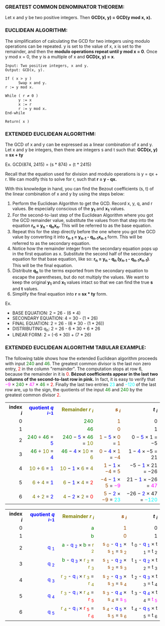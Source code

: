 ### GREATEST COMMON DENOMINATOR THEOREM:
Let x and y be two positive integers. Then **GCD(x, y) = GCD(y mod x, x).**


### EUCLIDEAN ALGORITHM:
The simplification of calculating the GCD for two integers using modulo operations can be repeated. y is set to the value of x, x is set to the remainder, and then the **modulo operations repeat until y mod x = 0**. Once y mod x = 0, the y is a multiple of x and **GCD(x, y) = x**.

```
Input: Two positive integers, x and y.
Output: GCD(x, y).

If ( x > y )
      Swap x and y.
r := y mod x.

While ( r ≠ 0 )
      y := x
      x := r
      r := y mod x.
End-while

Return( x )
``` 


### EXTENDED EUCLIDEAN ALGORITHM:
The GCD of x and y can be expressed as a linear combination of x and y.
Let x and y be integers, then there are integers s and t such that:
**GCD(x, y) = sx + ty**

Ex. GCD(874, 2415) = (s * 874) + (t * 2415)

Recall that the equation used for division and modulo operations is y = qx + r. We can modify this to solve for r, such that **r = y - qx.**

With this knowledge in hand, you can find the Bezout coefficients (s, t) of the linear combination of x and y by using the steps below:
1. Perform the Euclidean Algorithm to get the GCD. Record x, y, q, and r values. Be especially conscious of the **y<sub>1</sub>** and **x<sub>1</sub>** values.
2. For the second-to-last step of the Euclidean Algorithm where you got the GCD remainder value, substitute the values from that step into the equation **r<sub>n</sub> = y<sub>n</sub> - q<sub>n</sub>x<sub>n</sub>.** This will be referred to as the base equation.
3. Repeat this for the step directly before the one where you got the GCD value by converting it into **r<sub>n-1</sub> = y<sub>n-1</sub> - q<sub>n-1</sub>x<sub>n-1</sub>** form. This will be referred to as the secondary equation.
4. Notice how the remainder integer from the secondary equation pops up in the first equation as x. Substitute the second half of the secondary equation for that base equation, like so: **r<sub>n</sub> = y<sub>n</sub> - q<sub>n</sub> (y<sub>n-1</sub> - q<sub>n-1</sub>x<sub>n-1</sub>)**. This will be the final equation.
5. Distribute **q<sub>n</sub>** to the terms exported from the secondary equation to escape the parentheses, but do not multiply the values. We want to keep the original **y<sub>1</sub>** and **x<sub>1</sub>** values intact so that we can find the true **s** and **t** values.
6. Simplify the final equation into **r = sx * ty** form.

Ex.

- BASE EQUATION: 2 = 26 - (6 * 4)
- SECONDARY EQUATION: 4 = 30 - (1 * 26)
- FINAL EQUATION: 2 = 26 - (6 * 30 - (1 * 26))
- DISTRIBUTING q<sub>n</sub>: 2 = 26 - 6 * 30 + 6 * 26
- LINEAR FORM: 2 = (-6 * 30) + (7 * 26)

### EXTENDED EUCLIDEAN ALGORITHM TABULAR EXAMPLE:

The following table shows how the extended Euclidean algorithm proceeds with input <span class="nowrap"><span style="color:green;">240</span></span> and <span class="nowrap"><span style="color:green;">46</span></span>. The greatest common divisor is the last non zero entry, <span class="nowrap"><span style="color: red;">2</span></span> in the column "remainder". The computation stops at row 6, because the remainder in it is <span class="nowrap"><span style="color: red;">0</span></span>. <strong>Bézout coefficients appear in the last two columns of the second-to-last row in pink.</strong> In fact, it is easy to verify that <span class="nowrap"><span style="color:magenta">−9</span> × <span style="color:green;">240</span> + <span style="color:magenta">47</span> × <span style="color:green;">46</span> = <span style="color: red;">2</span></span>. Finally the last two entries  <span class="nowrap"><span style="color:cyan">23</span></span> and <span class="nowrap"><span style="color:cyan">−120</span></span> of the last row are, up to the sign, the quotients of the input <span class="nowrap"><span style="color:green;">46</span></span> and <span class="nowrap"><span style="color:green;">240</span></span> by the greatest common divisor <span class="nowrap"><span style="color: red;">2</span></span>.

<table style="text-align:right;">
  <tbody>
    <tr>
      <th>index <i>i</i>
      </th>
      <th>
        <span style="color:blue">quotient <i>q</i>
          <sub>
            <i>i</i>−1 </sub>
        </span>
      </th>
      <th>
        <span style="color:olive">Remainder <i>r</i>
          <sub>
            <i>i</i>
          </sub>
        </span>
      </th>
      <th>
        <span style="color:#964B00">
          <i>s</i>
          <sub>
            <i>i</i>
          </sub>
        </span>
      </th>
      <th>
        <i>t</i>
        <sub>
          <i>i</i>
        </sub>
      </th>
    </tr>
    <tr>
      <td>0</td>
      <td></td>
      <td>
        <span style="color:green;">240</span>
      </td>
      <td>
        <span style="color:#964B00">1</span>
      </td>
      <td>0 </td>
    </tr>
    <tr>
      <td>1</td>
      <td></td>
      <td>
        <span style="color:green;">46</span>
      </td>
      <td>
        <span style="color:#964B00">0</span>
      </td>
      <td>1 </td>
    </tr>
    <tr>
      <td>2</td>
      <td>
        <span style="color:green;">240</span> ÷ <span style="color:green;">46</span> = <span style="color:blue">5</span>
      </td>
      <td>
        <span style="color:green;">240</span> − <span style="color:blue">5</span> × <span style="color:green;">46</span> = <span style="color:olive">10</span>
      </td>
      <td>
        <span style="color:#964B00">1</span> − <span style="color:blue">5</span> × <span style="color:#964B00">0</span> = <span style="color:#964B00">1</span>
      </td>
      <td>0 − <span style="color:blue">5</span> × 1 = −5 </td>
    </tr>
    <tr>
      <td>3</td>
      <td>
        <span style="color:green;">46</span> ÷ <span style="color:olive">10</span> = <span style="color:blue">4</span>
      </td>
      <td>
        <span style="color:green;">46</span> − <span style="color:blue">4</span> × <span style="color:olive">10</span> = <span style="color:olive">6</span>
      </td>
      <td>
        <span style="color:#964B00">0</span> − <span style="color:blue">4</span> × <span style="color:#964B00">1</span> = <span style="color:#964B00">−4</span>
      </td>
      <td>1 − <span style="color:blue">4</span> × −5 = 21 </td>
    </tr>
    <tr>
      <td>4</td>
      <td>
        <span style="color:olive">10</span> ÷ <span style="color:olive">6</span> = <span style="color:blue">1</span>
      </td>
      <td>
        <span style="color:olive">10</span> − <span style="color:blue">1</span> × <span style="color:olive">6</span> = <span style="color:olive">4</span>
      </td>
      <td>
        <span style="color:#964B00">1</span> − <span style="color:blue">1</span> × <span style="color:#964B00">−4</span> = <span style="color:#964B00">5</span>
      </td>
      <td>−5 − <span style="color:blue">1</span> × 21 = −26 </td>
    </tr>
    <tr>
      <td>5</td>
      <td>
        <span style="color:olive">6</span> ÷ <span style="color:olive">4</span> = <span style="color:blue">1</span>
      </td>
      <td>
        <span style="color:olive">6</span> − <span style="color:blue">1</span> × <span style="color:olive">4</span> = <span style="color: red;">2</span>
      </td>
      <td>
        <span style="color:#964B00">−4</span> − <span style="color:blue">1</span> × <span style="color:#964B00">5</span> = <span style="color:magenta">−9</span>
      </td>
      <td>21 − <span style="color:blue">1</span> × −26 = <span style="color:magenta">47</span>
      </td>
    </tr>
    <tr>
      <td>6</td>
      <td>
        <span style="color:olive">4</span> ÷ <span style="color:olive">2</span> = <span style="color:blue">2</span>
      </td>
      <td>
        <span style="color:olive">4</span> − <span style="color:blue">2</span> × <span style="color:olive">2</span> = <span style="color: red;">0</span>
      </td>
      <td>
        <span style="color:#964B00">5</span> − <span style="color:blue">2</span> × <span style="color:#964B00">−9</span> = <span style="color:cyan">23</span>
      </td>
      <td>−26 − <span style="color:blue">2</span> × 47 = <span style="color:cyan">−120</span>
      </td>
    </tr>
  </tbody>

<table style="text-align:right;">
  <tbody>
    <tr>
      <th>index <i>i</i>
      </th>
      <th>
        <span style="color:blue">quotient <i>q</i>
          <sub>
            <i>i</i>−1 </sub>
        </span>
      </th>
      <th>
        <span style="color:olive">Remainder <i>r</i>
          <sub>
            <i>i</i>
          </sub>
        </span>
      </th>
      <th>
        <span style="color:#964B00">
          <i>s</i>
          <sub>
            <i>i</i>
          </sub>
        </span>
      </th>
      <th>
        <i>t</i>
        <sub>
          <i>i</i>
        </sub>
      </th>
    </tr>
    <tr>
      <td>0</td>
      <td></td>
      <td>
          <span style="color:green">a</span> 
      </td>
      <td>
        <span style="color:#964B00">1</span>
      </td>
      <td>0</td>
    </tr>
    <tr>
      <td>1</td>
      <td></td>
      <td>
          <span style="color:green">b</span> 
      </td>
      <td>
        <span style="color:#964B00">0</span>
      </td>
      <td>1</td>
    </tr>
    <tr>
      <td>2</td>
      <td>
        <span style="color:blue">q <sub>1</sub>
        </span>
      </td>
      <td>
          <span style="color:green">a</span> 
        - <span style="color:blue">q <sub>2</sub></span>
        × <span style="color:green">b</span>
        = <span style="color:olive;">r <sub>2</sub>
        </span>
      </td>
      <td>
        <span style="color:#964B00">s <sub>0</sub>
        </span> - <span style="color:blue">q <sub>1</sub>
        </span> × <span style="color:#964B00">s <sub>1</sub>
        </span> = <span style="color:#964B00">s <sub>2</sub>
        </span>
      </td>
      <td>t <sub>0</sub> - <span style="color:blue">q <sub>1</sub>
        </span> × t <sub>1</sub> = t <sub>2</sub>
      </td>
    </tr>
    <tr>
      <td>3</td>
      <td>
        <span style="color:blue">q <sub>2</sub>
        </span>
      </td>
      <td>
          <span style="color:green">b</span> 
        - <span style="color:blue">q <sub>3</sub></span>
        × <span style="color:olive">r <sub>2</sub></span>
        = <span style="color:olive;">r <sub>3</sub>
        </span>
      </td>
      <td>
        <span style="color:#964B00">s <sub>1</sub>
        </span> - <span style="color:blue">q <sub>2</sub>
        </span> × <span style="color:#964B00">s <sub>2</sub>
        </span> = <span style="color:#964B00">s <sub>3 </span>
      </td>
      <td>t <sub>1</sub> - <span style="color:blue">q <sub>2</sub>
        </span> × t <sub>2</sub> = t <sub>3</sub>
      </td>
    </tr>
    <tr>
      <td>4</td>
      <td>
        <span style="color:blue">q <sub>3</sub>
        </span>
      </td>
      <td>
          <span style="color:olive">r <sub>2</sub></span> 
        - <span style="color:blue">q <sub>i</sub></span>
        × <span style="color:olive">r <sub>3</sub></span>
        = <span style="color:olive;">r <sub>4</sub>
        </span>
      </td>
      <td>
        <span style="color:#964B00">s <sub>2</sub>
        </span> - <span style="color:blue">q <sub>3</sub>
        </span> × <span style="color:#964B00">s <sub>3</sub>
        </span> = <span style="color:#964B00">s <sub>4 </span>
      </td>
      <td>t <sub>2</sub> - <span style="color:blue">q <sub>3</sub>
        </span> × t <sub>3</sub> = t <sub>4</sub>
      </td>
    </tr>
    <tr>
      <td>5</td>
      <td>
        <span style="color:blue">q <sub>4</sub>
        </span>
      </td>
      <td>
          <span style="color:olive">r <sub>3</sub></span> 
        - <span style="color:blue">q <sub>i</sub></span>
        × <span style="color:olive">r <sub>4</sub></span>
        = <span style="color:red;">r <sub>5</sub></span>
      </td>
      <td>
        <span style="color:#964B00">s <sub>3</sub>
        </span> - <span style="color:blue">q <sub>4</sub>
        </span> × <span style="color:#964B00">s <sub>4</sub>
        </span> = <span style="color:magenta">s <sub>5 </span>
      </td>
      <td>t <sub>3</sub> - <span style="color:blue">q <sub>4</sub>
        </span> × t <sub>4</sub> = <span style="color:magenta">t <sub>5</sub></span>
      </td>
    </tr>
    <tr>
      <td>6</td>
      <td>
        <span style="color:blue">q <sub>5</sub>
        </span>
      </td>
      <td>
          <span style="color:olive">r <sub>4</sub></span> 
        - <span style="color:blue">q <sub>i</sub></span>
        × <span style="color:red">r <sub>5</sub></span>
        = <span style="color:red;">r <sub>6</sub></span>
        </span>
      </td>
      <td>
        <span style="color:#964B00">s <sub>4</sub>
        </span> - <span style="color:blue">q <sub>5</sub>
        </span> × <span style="color:#964B00">s <sub>5</sub>
        </span> = <span style="color:#964B00">s <sub>6 </span>
      </td>
      <td>
        t <sub>4</sub> - <span style="color:blue">q <sub>5</sub></span> × t <sub>5</sub> = t <sub>6</sub>
      </td>
    </tr>
  </tbody>
</table>